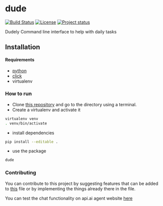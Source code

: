 # dude
[![Build Status](https://travis-ci.org/dude-pa/dude.png)](https://travis-ci.org/dude-pa/dude)
[![License](https://img.shields.io/badge/license-MIT-blue.svg)](https://raw.githubusercontent.com/dude-pa/dude/master/LICENSE)
[![Project status](https://img.shields.io/badge/version-0.0.0-lightgrey.svg)](https://github.com/dude-pa/dude)

Dudely Command line interface to help with daily tasks

## Installation
#### Requirements
- [python](https://www.python.org/downloads/)
- [click](https://github.com/pallets/click)  
- virtualenv  

### How to run
- Clone [this repository](https://github.com/dude-pa/dude) and go to the directory using a terminal.  
- Create a virtualenv and activate it  
```bash
virtualenv venv  
. venv/bin/activate
```
- install dependencies  
```bash
pip install --editable .  
```
- use the package  
```bash
dude
```
### Contributing
You can contribute to this project by suggesting features that can be added to [this](TODO.md) file or by implementing the things already there in the file.  

You can test the chat functionality on api.ai agent website [here](https://bot.api.ai/ff4ba99e-e444-4e19-8b4e-91fb0b93e414) 
